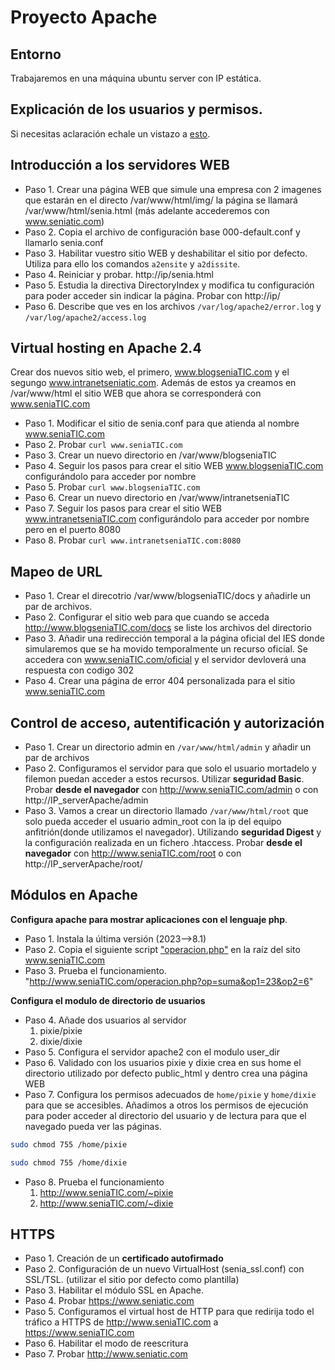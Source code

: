 # Proyecto Apache
## Entorno
Trabajaremos en una máquina ubuntu server con IP estática.
## Explicación de los usuarios y permisos.
Si necesitas aclaración echale un vistazo a [esto](/curso/senia/usuariosypermisos.md).
## Introducción a los servidores WEB
* Paso 1. Crear una página WEB que simule una empresa con 2 imagenes que estarán en el directo /var/www/html/img/ la página se llamará  /var/www/html/senia.html (más adelante accederemos con www.seniatic.com)
* Paso 2. Copia el archivo de configuración base 000-default.conf y llamarlo senia.conf
* Paso 3. Habilitar vuestro sitio WEB y deshabilitar el sitio por defecto. Utiliza para ello los comandos `a2ensite` y `a2dissite`.
* Paso 4. Reiniciar y probar. http://ip/senia.html
* Paso 5. Estudia la directiva DirectoryIndex y modifica tu configuración para poder acceder sin indicar la página. Probar con http://ip/
* Paso 6. Describe que ves en los archivos `/var/log/apache2/error.log` y  `/var/log/apache2/access.log` 

## Virtual hosting en Apache 2.4
Crear dos nuevos sitio web, el primero, www.blogseniaTIC.com y el segungo www.intranetseniatic.com. Además de estos ya creamos en /var/www/html el sitio WEB que ahora se corresponderá con www.seniaTIC.com
* Paso 1. Modificar el sitio de senia.conf para que atienda al nombre www.seniaTIC.com
* Paso 2. Probar `curl www.seniaTIC.com` 
* Paso 3. Crear un nuevo directorio en /var/www/blogseniaTIC
* Paso 4. Seguir los pasos para crear el sitio WEB www.blogseniaTIC.com configurándolo para acceder por nombre
* Paso 5. Probar `curl www.blogseniaTIC.com`
* Paso 6. Crear un nuevo directorio en /var/www/intranetseniaTIC
* Paso 7. Seguir los pasos para crear el sitio WEB www.intranetseniaTIC.com configurándolo para acceder por nombre pero en el puerto 8080
* Paso 8. Probar `curl www.intranetseniaTIC.com:8080`

## Mapeo de URL
* Paso 1. Crear el direcotrio /var/www/blogseniaTIC/docs y añadirle un par de archivos.
* Paso 2. Configurar el sitio web para que cuando se acceda http://www.blogseniaTIC.com/docs se liste los archivos del directorio
* Paso 3. Añadir una redirección temporal a la página oficial del IES donde simularemos que se ha movido temporalmente un recurso oficial. Se accedera con www.seniaTIC.com/oficial y el servidor devloverá una respuesta con codigo 302
* Paso 4. Crear una página de error 404 personalizada para el sitio www.seniaTIC.com
  

## Control de acceso, autentificación y autorización
* Paso 1. Crear un directorio admin en `/var/www/html/admin` y añadir un par de archivos
* Paso 2. Configuramos el servidor para que solo el usuario mortadelo y filemon puedan acceder a estos recursos. Utilizar **seguridad Basic**. Probar **desde el navegador** con http://www.seniaTIC.com/admin o con http://IP_serverApache/admin
* Paso 3. Vamos a crear un directorio llamado `/var/www/html/root` que solo pueda acceder el usuario admin_root con la ip del equipo anfitrión(donde utilizamos el navegador). Utilizando **seguridad Digest** y la configuración realizada en un fichero .htaccess. Probar **desde el navegador** con  http://www.seniaTIC.com/root o con http://IP_serverApache/root/

## Módulos en Apache
**Configura apache para mostrar aplicaciones con el lenguaje php**. 
* Paso 1. Instala la última versión (2023-->8.1)
* Paso 2. Copia el siguiente script ["operacion.php"](./operacion.php) en la raíz del sito www.seniaTIC.com
* Paso 3. Prueba el funcionamiento. "http://www.seniaTIC.com/operacion.php?op=suma&op1=23&op2=6"

**Configura el modulo de directorio de usuarios**
* Paso 4. Añade dos usuarios al servidor
    1. pixie/pixie
    2. dixie/dixie
* Paso 5. Configura el servidor apache2 con el modulo user_dir
* Paso 6. Validado con los usuarios pixie y dixie crea en sus home el directorio utilizado por defecto public_html y dentro crea una página WEB
* Paso 7. Configura los permisos adecuados de  `home/pixie` y `home/dixie` para que se accesibles. Añadimos a otros los permisos de ejecución para poder acceder al directorio del usuario y de lectura para que el navegado pueda ver las páginas.
```sh
sudo chmod 755 /home/pixie
```
```sh
sudo chmod 755 /home/dixie
```

* Paso 8. Prueba el funcionamiento
    1. http://www.seniaTIC.com/~pixie
    2. http://www.seniaTIC.com/~dixie

## HTTPS
* Paso 1. Creación de un **certificado autofirmado**
* Paso 2. Configuración de un nuevo VirtualHost (senia_ssl.conf) con SSL/TSL. (utilizar el sitio por defecto como plantilla)
* Paso 3. Habilitar el módulo SSL en Apache.
* Paso 4. Probar https://www.seniatic.com
* Paso 5. Configuramos el virtual host de HTTP para que redirija todo el tráfico a HTTPS de http://www.seniaTIC.com a https://www.seniaTIC.com
* Paso 6. Habilitar el modo de reescritura
* Paso 7. Probar http://www.seniatic.com